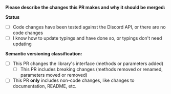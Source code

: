 **Please describe the changes this PR makes and why it should be merged:**

**Status**
- [ ] Code changes have been tested against the Discord API, or there are no code changes
- [ ] I know how to update typings and have done so, or typings don't need updating

**Semantic versioning classification:**  
- [ ] This PR changes the library's interface (methods or parameters added)
  - [ ] This PR includes breaking changes (methods removed or renamed, parameters moved or removed)
- [ ] This PR **only** includes non-code changes, like changes to documentation, README, etc.

